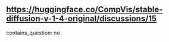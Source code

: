 ## https://huggingface.co/CompVis/stable-diffusion-v-1-4-original/discussions/15

contains_question: no